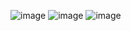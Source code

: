 ![image](https://github.com/zakaria0101echifaouy/Linux-Shell-HackerRank/assets/108145379/a344505c-769d-40fc-b7f1-b6f905468f6f)
![image](https://github.com/zakaria0101echifaouy/Linux-Shell-HackerRank/assets/108145379/531d3532-7713-4020-95cd-651c3476b7a1)
![image](https://github.com/zakaria0101echifaouy/Linux-Shell-HackerRank/assets/108145379/7dc0e72a-da7a-4823-b099-afc167e63788)
